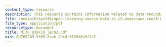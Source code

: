 ```yaml
---
content_type: resource
description: This resource contains information related to data redundancy.
file: /media/https%3A/open-learning-course-data-rc.s3.amazonaws.com/6-830-database-systems-fall-2010/8d7652b95f032eab2dcd6320d8a9f1c7_MIT6_830F10_lec02.pdf
file_type: application/pdf
resourcetype: Document
title: MIT6_830F10_lec02.pdf
uid: 8d7652b9-5f03-2eab-2dcd-6320d8a9f1c7
---
```

